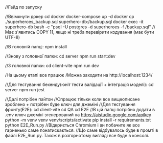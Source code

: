 //Гайд по запуску

//Ввімкнути докер
cd docker
docker-compose up -d
docker cp ./superheroes_backup.sql superhero-db:/backup.sql
docker exec -it superhero-db bash -c "psql -U postgres -d superheroes -f /backup.sql"
//Має з'явитись COPY 11, якщо ні треба перевірити кодування (має бути UTF-8)


//В головній папці:
npm install

//Знову з головної папки:
cd server
npm run start:dev

//З головної папки:
cd client-vite
npm run dev

/На цьому етапі все працює
/Можна заходити на http://localhost:1234/


//Для тестування бекенду(юніт тести валідації + інтеграція моделі):
cd server
npm run jest 


//Далі потрібен пайтон
//Спрацює тільки коли все вищеописане зроблено + потрібен буде ключ для джеміні
//Для тестування фронту(Е2Е):
cd client-vite
cd QA
cd E2E
//В цій папці потрібно додати в .env ключ джеміні згенерований на https://aistudio.google.com/apikey
python -m venv venv
venv/scripts/activate
pip install -r requirements.txt
python E2E_Run.py
//Відкриється Chromium і ви побачите як все гарненько саме понатискається.
//Що саме відбувалось буде в промті в файлі E2E_Run.py. Також в розгорнотому вигляді все буде в консолі.
